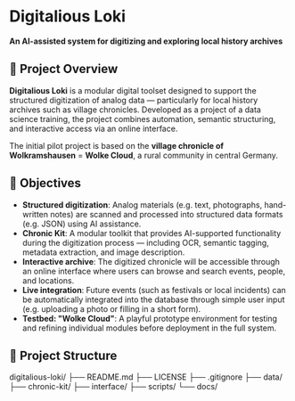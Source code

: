# Digitalious Loki

**An AI-assisted system for digitizing and exploring local history archives**

## 🌱 Project Overview

**Digitalious Loki** is a modular digital toolset designed to support the structured digitization of analog data — particularly for local history archives such as village chronicles. Developed as a project of a data science training, the project combines automation, semantic structuring, and interactive access via an online interface.

The initial pilot project is based on the **village chronicle of Wolkramshausen** = **Wolke Cloud**, a rural community in central Germany.

## 🎯 Objectives

- **Structured digitization**: Analog materials (e.g. text, photographs, hand-written notes) are scanned and processed into structured data formats (e.g. JSON) using AI assistance.
- **Chronic Kit**: A modular toolkit that provides AI-supported functionality during the digitization process — including OCR, semantic tagging, metadata extraction, and image description.
- **Interactive archive**: The digitized chronicle will be accessible through an online interface where users can browse and search events, people, and locations.
- **Live integration**: Future events (such as festivals or local incidents) can be automatically integrated into the database through simple user input (e.g. uploading a photo or filling in a short form).
- **Testbed: "Wolke Cloud"**: A playful prototype environment for testing and refining individual modules before deployment in the full system.

## 🧱 Project Structure

digitalious-loki/
├── README.md
├── LICENSE
├── .gitignore
├── data/
├── chronic-kit/
├── interface/
├── scripts/
└── docs/
